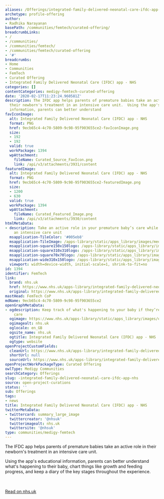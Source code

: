 ```yaml
---
aliases: /Offerings/integrated-family-delivered-neonatal-care-ifdc-app-nhs
archetype: profile-offering
author:
- Radhika Narayanan
basePath: /communities/femtech/curated-offering/
breadcrumbLinks:
- /
- /communities/
- /communities/femtech/
- /communities/femtech/curated-offering
- '#'
breadcrumbs:
- Home
- Communities
- FemTech
- Curated Offering
- Integrated Family Delivered Neonatal Care (IFDC) app - NHS
categories: []
contentCategories: medigy-femtech-curated-offering
date: '2020-02-17T11:23:24.960581Z'
description: The IFDC app helps parents of premature babies take an active role in
  their newborn's treatment in an intensive care unit.  Using the app's educational
  information, parents can better understand
favIconImage:
  alt: Integrated Family Delivered Neonatal Care (IFDC) app - NHS
  format: PNG
  href: 9ecb65c4-4c70-5809-9c98-95f903655ce2-favIconImage.png
  size:
  - 192
  - 192
  valid: true
  workPackage: 1394
  wpAttachment:
    fileName: Curated_Source_FavIcon.png
    link: /api/v3/attachments/3931/content
featuredImage:
  alt: Integrated Family Delivered Neonatal Care (IFDC) app - NHS
  format: PNG
  href: 9ecb65c4-4c70-5809-9c98-95f903655ce2-featuredImage.png
  size:
  - 1200
  - 630
  valid: true
  workPackage: 1394
  wpAttachment:
    fileName: Curated_Featured_Image.png
    link: /api/v3/attachments/3930/content
htmlMetaData:
- description: Take an active role in your premature baby’s care while they’re in
    an intensive care unit
  msapplication-TileColor: '#005eb8'
  msapplication-TileImage: /apps-library/static/apps_library/images/mediumtile-144x144.cf4985872492.png
  msapplication-square150x150logo: /apps-library/static/apps_library/images/mediumtile-150x150.89688d93af5b.png
  msapplication-square310x310logo: /apps-library/static/apps_library/images/largetile-310x310.294742e00ff4.png
  msapplication-square70x70logo: /apps-library/static/apps_library/images/smalltile-70x70.29f75b06cf75.png
  msapplication-wide310x150logo: /apps-library/static/apps_library/images/widetile-310x150.535c3996630d.png
  viewport: width=device-width, initial-scale=1, shrink-to-fit=no
id: 1394
identifier: FemTech
link:
  brand: nhs.uk
  href: https://www.nhs.uk/apps-library/integrated-family-delivered-neonatal-care-ifdc/
  original: https://www.nhs.uk/apps-library/integrated-family-delivered-neonatal-care-ifdc/
mastHead: FemTech CoP
mdName: 9ecb65c4-4c70-5809-9c98-95f903655ce2
openGraphMetaData:
- ogdescription: Keep track of what's happening to your baby if they’re in intensive
    care
  ogimage: https://www.nhs.uk/apps-library/static/apps_library/images/open-graph.a74435697f45.png
  ogimagealt: nhs.uk
  oglocale: en_GB
  ogsite_name: nhs.uk
  ogtitle: Integrated Family Delivered Neonatal Care (IFDC) app - NHS
  ogtype: website
openProjectCustomFields:
  cleanUrl: https://www.nhs.uk/apps-library/integrated-family-delivered-neonatal-care-ifdc/
  shortUrl: null
  sourceUrl: https://www.nhs.uk/apps-library/integrated-family-delivered-neonatal-care-ifdc/
openProjectWorkPackageType: Curated Offering
owlType: Medigy Communities
searchCategory: Offerings
slug: -integrated-family-delivered-neonatal-care-ifdc-app-nhs
source: open-project-curations
status: ''
sub: Offerings
tags:
- news
title: Integrated Family Delivered Neonatal Care (IFDC) app - NHS
twitterMetaData:
- twittercard: summary_large_image
  twittercreator: '@nhsuk'
  twitterimagealt: nhs.uk
  twittersite: '@nhsuk'
type: communities/medigy-femtech
---
```


The IFDC app helps parents of premature babies take an active role in their newborn's treatment in an intensive care unit.

Using the app's educational information, parents can better understand what's happening to their baby, chart things like growth and feeding progress, and keep a diary of the key stages throughout the experience.

<br><br><a target="_blank" href=https://www.nhs.uk/apps-library/integrated-family-delivered-neonatal-care-ifdc/>Read on nhs.uk</a>